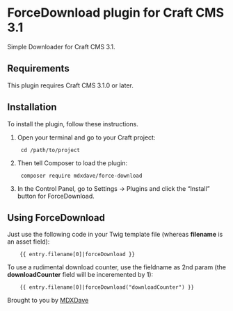 # ForceDownload plugin for Craft CMS 3.1

Simple Downloader for Craft CMS 3.1.

## Requirements

This plugin requires Craft CMS 3.1.0 or later.

## Installation

To install the plugin, follow these instructions.

1. Open your terminal and go to your Craft project:

        cd /path/to/project

2. Then tell Composer to load the plugin:

        composer require mdxdave/force-download

3. In the Control Panel, go to Settings → Plugins and click the “Install” button for ForceDownload.

## Using ForceDownload

Just use the following code in your Twig template file (whereas __filename__ is an asset field):
        
        {{ entry.filename[0]|forceDownload }}
        
To use a rudimental download counter, use the fieldname as 2nd param (the __downloadCounter__ field will be inceremented by 1):
        
        {{ entry.filename[0]|forceDownload("downloadCounter") }}



Brought to you by [MDXDave](https://mdxdave.de)
